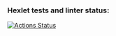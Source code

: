 ### Hexlet tests and linter status:
[![Actions Status](https://github.com/drobnov/frontend-project-lvl2/workflows/hexlet-check/badge.svg)](https://github.com/drobnov/frontend-project-lvl2/actions)
